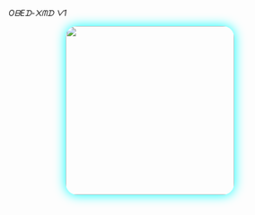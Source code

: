   *OᗷEᗪ-᙭ᗰᗪ ᐯ1*

<div align="center">
  <img src="https://files.catbox.moe/6kbj3i.jpg" width="300" style="border-radius: 20px; box-shadow: 0 0 20px #00ffff;"/>
</div>
